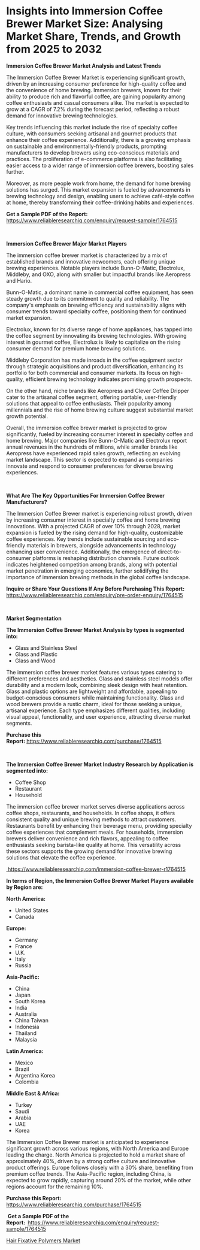<p><h1>Insights into Immersion Coffee Brewer Market Size: Analysing Market Share, Trends, and Growth from 2025 to 2032</h1></p><p><strong>Immersion Coffee Brewer Market Analysis and Latest Trends</strong></p>
<p><p>The Immersion Coffee Brewer Market is experiencing significant growth, driven by an increasing consumer preference for high-quality coffee and the convenience of home brewing. Immersion brewers, known for their ability to produce rich and flavorful coffee, are gaining popularity among coffee enthusiasts and casual consumers alike. The market is expected to grow at a CAGR of 7.2% during the forecast period, reflecting a robust demand for innovative brewing technologies.</p><p>Key trends influencing this market include the rise of specialty coffee culture, with consumers seeking artisanal and gourmet products that enhance their coffee experience. Additionally, there is a growing emphasis on sustainable and environmentally-friendly products, prompting manufacturers to develop brewers using eco-conscious materials and practices. The proliferation of e-commerce platforms is also facilitating easier access to a wider range of immersion coffee brewers, boosting sales further.</p><p>Moreover, as more people work from home, the demand for home brewing solutions has surged. This market expansion is fueled by advancements in brewing technology and design, enabling users to achieve café-style coffee at home, thereby transforming their coffee-drinking habits and experiences.</p></p>
<p><strong>Get a Sample PDF of the Report:&nbsp;</strong> <a href="https://www.reliableresearchiq.com/enquiry/request-sample/1764515?utm_campaign=2251&utm_medium=2&utm_source=Github&utm_content=ia&utm_term=06022025&utm_id=immersion-coffee-brewer">https://www.reliableresearchiq.com/enquiry/request-sample/1764515</a></p>
<p>&nbsp;</p>
<p><strong>Immersion Coffee Brewer Major Market Players</strong></p>
<p><p>The immersion coffee brewer market is characterized by a mix of established brands and innovative newcomers, each offering unique brewing experiences. Notable players include Bunn-O-Matic, Electrolux, Middleby, and OXO, along with smaller but impactful brands like Aeropress and Hario.</p><p>Bunn-O-Matic, a dominant name in commercial coffee equipment, has seen steady growth due to its commitment to quality and reliability. The company's emphasis on brewing efficiency and sustainability aligns with consumer trends toward specialty coffee, positioning them for continued market expansion.</p><p>Electrolux, known for its diverse range of home appliances, has tapped into the coffee segment by innovating its brewing technologies. With growing interest in gourmet coffee, Electrolux is likely to capitalize on the rising consumer demand for premium home brewing solutions.</p><p>Middleby Corporation has made inroads in the coffee equipment sector through strategic acquisitions and product diversification, enhancing its portfolio for both commercial and consumer markets. Its focus on high-quality, efficient brewing technology indicates promising growth prospects.</p><p>On the other hand, niche brands like Aeropress and Clever Coffee Dripper cater to the artisanal coffee segment, offering portable, user-friendly solutions that appeal to coffee enthusiasts. Their popularity among millennials and the rise of home brewing culture suggest substantial market growth potential.</p><p>Overall, the immersion coffee brewer market is projected to grow significantly, fueled by increasing consumer interest in specialty coffee and home brewing. Major companies like Bunn-O-Matic and Electrolux report annual revenues in the hundreds of millions, while smaller brands like Aeropress have experienced rapid sales growth, reflecting an evolving market landscape. This sector is expected to expand as companies innovate and respond to consumer preferences for diverse brewing experiences.</p></p>
<p>&nbsp;</p>
<p><strong>What Are The Key Opportunities For Immersion Coffee Brewer Manufacturers?</strong></p>
<p><p>The Immersion Coffee Brewer market is experiencing robust growth, driven by increasing consumer interest in specialty coffee and home brewing innovations. With a projected CAGR of over 10% through 2028, market expansion is fueled by the rising demand for high-quality, customizable coffee experiences. Key trends include sustainable sourcing and eco-friendly materials in brewers, alongside advancements in technology enhancing user convenience. Additionally, the emergence of direct-to-consumer platforms is reshaping distribution channels. Future outlook indicates heightened competition among brands, along with potential market penetration in emerging economies, further solidifying the importance of immersion brewing methods in the global coffee landscape.</p></p>
<p><strong>Inquire or Share Your Questions If Any Before Purchasing This Report:</strong> <a href="https://www.reliableresearchiq.com/enquiry/pre-order-enquiry/1764515?utm_campaign=2251&utm_medium=2&utm_source=Github&utm_content=ia&utm_term=06022025&utm_id=immersion-coffee-brewer">https://www.reliableresearchiq.com/enquiry/pre-order-enquiry/1764515</a></p>
<p>&nbsp;</p>
<p><strong>Market Segmentation</strong></p>
<p><strong>The Immersion Coffee Brewer Market Analysis by types is segmented into:</strong></p>
<p><ul><li>Glass and Stainless Steel</li><li>Glass and Plastic</li><li>Glass and Wood</li></ul></p>
<p><p>The immersion coffee brewer market features various types catering to different preferences and aesthetics. Glass and stainless steel models offer durability and a modern look, combining sleek design with heat retention. Glass and plastic options are lightweight and affordable, appealing to budget-conscious consumers while maintaining functionality. Glass and wood brewers provide a rustic charm, ideal for those seeking a unique, artisanal experience. Each type emphasizes different qualities, including visual appeal, functionality, and user experience, attracting diverse market segments.</p></p>
<p><strong>Purchase this Report:&nbsp;</strong><a href="https://www.reliableresearchiq.com/purchase/1764515?utm_campaign=2251&utm_medium=2&utm_source=Github&utm_content=ia&utm_term=06022025&utm_id=immersion-coffee-brewer">https://www.reliableresearchiq.com/purchase/1764515</a></p>
<p>&nbsp;</p>
<p><strong>The Immersion Coffee Brewer Market Industry Research by Application is segmented into:</strong></p>
<p><ul><li>Coffee Shop</li><li>Restaurant</li><li>Household</li></ul></p>
<p><p>The immersion coffee brewer market serves diverse applications across coffee shops, restaurants, and households. In coffee shops, it offers consistent quality and unique brewing methods to attract customers. Restaurants benefit by enhancing their beverage menu, providing specialty coffee experiences that complement meals. For households, immersion brewers deliver convenience and rich flavors, appealing to coffee enthusiasts seeking barista-like quality at home. This versatility across these sectors supports the growing demand for innovative brewing solutions that elevate the coffee experience.</p></p>
<p><a href="https://www.reliableresearchiq.com/immersion-coffee-brewer-r1764515?utm_campaign=2251&utm_medium=2&utm_source=Github&utm_content=ia&utm_term=06022025&utm_id=immersion-coffee-brewer">&nbsp;https://www.reliableresearchiq.com/immersion-coffee-brewer-r1764515</a></p>
<p><strong>In terms of Region, the Immersion Coffee Brewer Market Players available by Region are:</strong></p>
<p>
    <p> <strong> North America: </strong>
        <ul>
            <li>United States</li>
            <li>Canada</li>
        </ul>
        </p> 
    <p> <strong> Europe: </strong>
        <ul>
            <li>Germany</li>
            <li>France</li>
            <li>U.K.</li>
            <li>Italy</li>
            <li>Russia</li>
        </ul>
        </p> 
    <p> <strong> Asia-Pacific: </strong>
        <ul>
            <li>China</li>
            <li>Japan</li>
            <li>South Korea</li>
            <li>India</li>
            <li>Australia</li>
            <li>China Taiwan</li>
            <li>Indonesia</li>
            <li>Thailand</li>
            <li>Malaysia</li>
        </ul>
        </p> 
    <p> <strong> Latin America: </strong>
        <ul>
            <li>Mexico</li>
            <li>Brazil</li>
            <li>Argentina Korea</li>
            <li>Colombia</li>
        </ul>
        </p> 
    <p> <strong> Middle East & Africa: </strong>
        <ul>
            <li>Turkey</li>
            <li>Saudi</li>
            <li>Arabia</li>
            <li>UAE</li>
            <li>Korea</li>
        </ul>
    </p>
    </p>
<p><p>The Immersion Coffee Brewer market is anticipated to experience significant growth across various regions, with North America and Europe leading the charge. North America is projected to hold a market share of approximately 40%, driven by a strong coffee culture and innovative product offerings. Europe follows closely with a 30% share, benefiting from premium coffee trends. The Asia-Pacific region, including China, is expected to grow rapidly, capturing around 20% of the market, while other regions account for the remaining 10%.</p></p>
<p><strong>Purchase this Report: </strong><a href="https://www.reliableresearchiq.com/purchase/1764515?utm_campaign=2251&utm_medium=2&utm_source=Github&utm_content=ia&utm_term=06022025&utm_id=immersion-coffee-brewer">https://www.reliableresearchiq.com/purchase/1764515</a></p>
<p>&nbsp;<strong>Get a Sample PDF of the Report:&nbsp;&nbsp;</strong><a href="https://www.reliableresearchiq.com/enquiry/request-sample/1764515?utm_campaign=2251&utm_medium=2&utm_source=Github&utm_content=ia&utm_term=06022025&utm_id=immersion-coffee-brewer">https://www.reliableresearchiq.com/enquiry/request-sample/1764515</a></p>
<p><strong></strong></p>
<p><p><a href="https://github.com/AngelaWalsh696/Market-Research-Report-List-1/blob/main/hair-fixative-polymers-market.md?utm_campaign=2251&utm_medium=2&utm_source=Github&utm_content=ia&utm_term=06022025&utm_id=immersion-coffee-brewer">Hair Fixative Polymers Market</a></p></p>